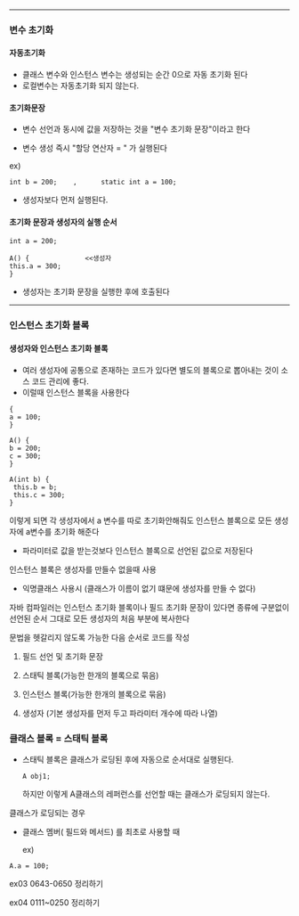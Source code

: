 ### 

---

### 변수 초기화



#### 자동초기화

- 클래스 변수와 인스턴스 변수는 생성되는 순간 0으로 자동 초기화 된다
-  로컬변수는 자동초기화 되지 않는다.

#### 초기화문장

- 변수 선언과 동시에 값을 저장하는 것을 "변수 초기화 문장"이라고 한다

- 변수 생성 즉시 "할당 연산자 = " 가 실행된다 

ex)

```
int b = 200;    ,      static int a = 100;
```

- 생성자보다 먼저 실행된다.

#### 초기화 문장과 생성자의 실행 순서	

```
int a = 200;

A() {              <<생성자
this.a = 300;
}
```

- 생성자는 초기화 문장을 실행한 후에 호출된다

---

### 인스턴스 초기화 블록



#### 생성자와 인스턴스 초기화 블록

- 여러 생성자에 공통으로 존재하는 코드가 있다면 별도의 블록으로 뽑아내는 것이 소스 코드 관리에 좋다.
- 이럴때 인스턴스 블록을 사용한다

```
{
a = 100;
}

A() {
b = 200;
c = 300;
}

A(int b) {
 this.b = b;
 this.c = 300;
}
```

이렇게 되면 각 생성자에서 a 변수를 따로 초기화안해줘도 인스턴스 블록으로 모든 생성자에 a변수를 초기화 해준다

- 파라미터로 값을 받는것보다 인스턴스 블록으로 선언된 값으로 저장된다



인스턴스 블록은 생성자를 만들수 없을때 사용

- 익명클래스 사용시  (클래스가 이름이 없기 떄문에 생성자를 만들 수 없다)



자바 컴파일러는 인스턴스 초기화 블록이나 필드 초기화 문장이 있다면 종류에 구분없이 선언된 순서 그대로 모든 생성자의  처음 부분에  복사한다

문법을 헷갈리지 않도록 가능한 다음 순서로 코드를 작성

1) 필드 선언 및 초기화 문장

2) 스태틱 블록(가능한 한개의 블록으로 묶음)

3) 인스턴스 블록(가능한 한개의 블록으로 묶음)

4) 생성자 (기본 생성자를 먼저 두고 파라미터 개수에 따라 나열)

### 클래스 블록 = 스태틱 블록

- 스태틱 블록은 클래스가 로딩된 후에 자동으로 순서대로 실행된다.

  ```
  A obj1;
  ```

  하지만 이렇게 A클래스의 레퍼런스를 선언할 때는 클래스가 로딩되지 않는다.

클래스가 로딩되는 경우

- 클래스 멤버( 필드와 메서드) 를 최초로 사용할 때

  ex)

```
A.a = 100;
```













ex03   0643-0650  정리하기

ex04 0111~0250  정리하기